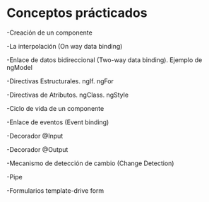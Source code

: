 # Conceptos prácticados

-Creación de un componente

-La interpolación (On way data binding)

-Enlace de datos bidireccional (Two-way data binding). Ejemplo de ngModel

-Directivas Estructurales. ngIf. ngFor

-Directivas de Atributos. ngClass. ngStyle

-Ciclo de vida de un componente

-Enlace de eventos (Event binding)

-Decorador @Input 

-Decorador @Output 

-Mecanismo de detección de cambio (Change Detection)

-Pipe 

-Formularios template-drive form